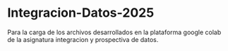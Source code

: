 # Integracion-Datos-2025
Para la carga de los archivos desarrollados en la plataforma google colab de la asignatura integracion y prospectiva de datos.
